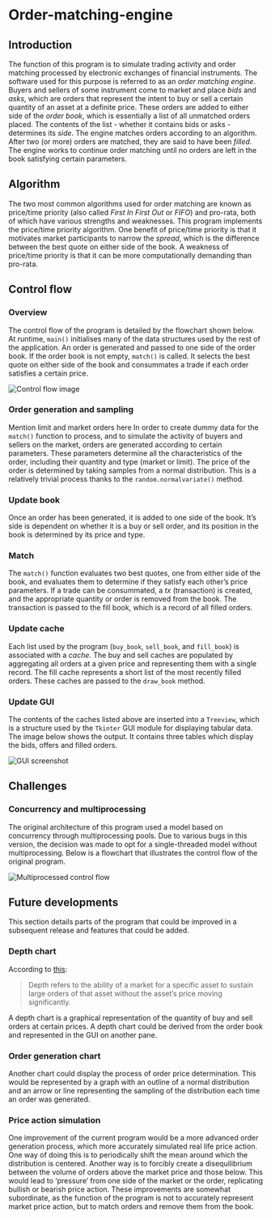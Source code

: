 # Order-matching-engine
## Introduction 
The function of this program is to simulate trading activity and order matching processed by electronic exchanges of financial instruments. The software used for this purpose is referred to as an *order matching engine*. Buyers and sellers of some instrument come to market and place *bids* and *asks*, which are orders that represent the intent to buy or sell a certain quantity of an asset at a definite price. These orders are added to either side of the *order book*, which is essentially a list of all unmatched orders placed. The contents of the list - whether it contains bids or asks - determines its *side*. The engine matches orders according to an algorithm. After two (or more) orders are matched, they are said to have been *filled*. The engine works to continue order matching until no orders are left in the book satisfying certain parameters.

## Algorithm
The two most common algorithms used for order matching are known as price/time priority (also called *First In First Out* or *FIFO*) and pro-rata, both of which have various strengths and weaknesses. This program implements the price/time priority algorithm. One benefit of price/time priority is that it motivates market participants to narrow the *spread*, which is the difference between the best quote on either side of the book. A weakness of price/time priority is that it can be more computationally demanding than pro-rata.

## Control flow
### Overview
The control flow of the program is detailed by the flowchart shown below. At runtime, `main()` initialises many of the data structures used by the rest of the application. An order is generated and passed to one side of the order book. If the order book is not empty, `match()` is called. It selects the best quote on either side of the book and consummates a trade if each order satisfies a certain price.

![Control flow image](https://i.imgur.com/rELEZrD.png)

### Order generation and sampling
Mention limit and market orders here
In order to create dummy data for the `match()` function to process, and to simulate the activity of buyers and sellers on the market, orders are generated according to certain parameters. These parameters determine all the characteristics of the order, including their quantity and type (market or limit). The price of the order is determined by taking samples from a normal distribution. This is a relatively trivial process thanks to the `random.normalvariate()` method.

### Update book
Once an order has been generated, it is added to one side of the book. It’s side is dependent on whether it is a buy or sell order, and its position in the book is determined by its price and type.

### Match
The `match()` function evaluates two best quotes, one from either side of the book, and evaluates them to determine if they satisfy each other’s price parameters. If a trade can be consummated, a *tx* (transaction) is created, and the appropriate quantity or order is removed from the book. The transaction is passed to the fill book, which is a record of all filled orders.

### Update cache
Each list used by the program (`buy_book`, `sell_book`, and `fill_book`) is associated with a *cache*. The buy and sell caches are populated by aggregating all orders at a given price and representing them with a single record. The fill cache represents a short list of the most recently filled orders. These caches are passed to the `draw_book` method.

### Update GUI
The contents of the caches listed above are inserted into a `Treeview`, which is a structure used by the `Tkinter` GUI module for displaying tabular data. The image below shows the output. It contains three tables which display the bids, offers and filled orders.

![GUI screenshot](https://i.imgur.com/N3SEd82.png)

## Challenges
### Concurrency and multiprocessing
The original architecture of this program used a model based on concurrency through multiprocessing pools. Due to various bugs in this version, the decision was made to opt for a single-threaded model without multiprocessing. Below is a flowchart that illustrates the control flow of the original program.

![Multiprocessed control flow](https://i.imgur.com/8LWFVen.png)

## Future developments
This section details parts of the program that could be improved in a subsequent release and features that could be added.

### Depth chart
According to [this](https://intercom.help/sfox-trading/en/articles/3864391-how-does-a-depth-chart-work):
> Depth refers to the ability of a market for a specific asset to sustain large orders of that asset without the asset’s price moving significantly.

A depth chart is a graphical representation of the quantity of buy and sell orders at certain prices. A depth chart could be derived from the order book and represented in the GUI on another pane.

### Order generation chart
Another chart could display the process of order price determination. This would be represented by a graph with an outline of a normal distribution and an arrow or line representing the sampling of the distribution each time an order was generated.

### Price action simulation
One improvement of the current program would be a more advanced order generation process, which more accurately simulated real life price action. One way of doing this is to periodically shift the mean around which the distribution is centered. Another way is to forcibly create a disequilibrium between the volume of orders above the market price and those below. This would lead to ‘pressure’ from one side of the market or the order, replicating bullish or bearish price action. These improvements are somewhat subordinate, as the function of the program is not to accurately represent market price action, but to match orders and remove them from the book.
